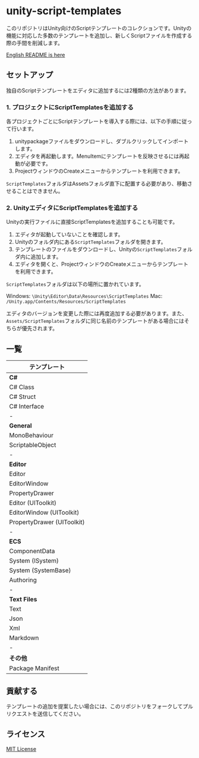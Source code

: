 # unity-script-templates

このリポジトリはUnity向けのScriptテンプレートのコレクションです。Unityの機能に対応した多数のテンプレートを追加し、新しくScriptファイルを作成する際の手間を削減します。

[English README is here](README.md)

## セットアップ

独自のScriptテンプレートをエディタに追加するには2種類の方法があります。

### 1. プロジェクトにScriptTemplatesを追加する

各プロジェクトごとにScriptテンプレートを導入する際には、以下の手順に従って行います。

1. unitypackageファイルをダウンロードし、ダブルクリックしてインポートします。
2. エディタを再起動します。MenuItemにテンプレートを反映させるには再起動が必要です。
3. ProjectウィンドウのCreateメニューからテンプレートを利用できます。

`ScriptTemplates`フォルダはAssetsフォルダ直下に配置する必要があり、移動させることはできません。
   
### 2. UnityエディタにScriptTemplatesを追加する

Unityの実行ファイルに直接ScriptTemplatesを追加することも可能です。

1. エディタが起動していないことを確認します。
2. Unityのフォルダ内にある`ScriptTemplates`フォルダを開きます。
3. テンプレートのファイルをダウンロードし、Unityの`ScriptTemplates`フォルダ内に追加します。
4. エディタを開くと、ProjectウィンドウのCreateメニューからテンプレートを利用できます。

`ScriptTemplates`フォルダは以下の場所に置かれています。

Windows: `\Unity\Editor\Data\Resources\ScriptTemplates`
Mac: `/Unity.app/Contents/Resources/ScriptTemplates`

エディタのバージョンを変更した際には再度追加する必要があります。また、`Assets/ScriptTemplates`フォルダに同じ名前のテンプレートがある場合にはそちらが優先されます。

## 一覧

| テンプレート |
| - |
| <b>C#</b> |
| C# Class |
| C# Struct |
| C# Interface |
| - |
| <b>General</b> |
| MonoBehaviour |
| ScriptableObject |
| - |
| <b>Editor</b> |
| Editor |
| EditorWindow |
| PropertyDrawer |
| Editor (UIToolkit) |
| EditorWindow (UIToolkit) |
| PropertyDrawer (UIToolkit) |
| - |
| <b>ECS</b> |
| ComponentData |
| System (ISystem) |
| System (SystemBase) |
| Authoring |
| - |
| <b>Text Files</b> |
| Text |
| Json |
| Xml |
| Markdown |
| - |
| <b>その他</b> |
| Package Manifest |

## 貢献する

テンプレートの追加を提案したい場合には、このリポジトリをフォークしてプルリクエストを送信してください。

## ライセンス

[MIT License](LICENSE)